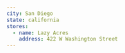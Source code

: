 ```yaml
---
city: San Diego
state: california
stores:
  - name: Lazy Acres
    address: 422 W Washington Street
---
```

